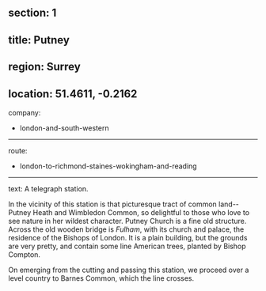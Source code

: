 section: 1
----
title: Putney
----
region: Surrey
----
location: 51.4611, -0.2162
----
company:
- london-and-south-western
----
route:
- london-to-richmond-staines-wokingham-and-reading
----
text: A telegraph station.

In the vicinity of this station is that picturesque tract of common land--Putney Heath and Wimbledon Common, so delightful to those who love to see nature in her wildest character. Putney Church is a fine old structure. Across the old wooden bridge is *Fulham*, with its church and palace, the residence of the Bishops of London. It is a plain building, but the grounds are very pretty, and contain some line American trees, planted by Bishop Compton.

On emerging from the cutting and passing this station, we proceed over a level country to Barnes Common, which the line crosses.
